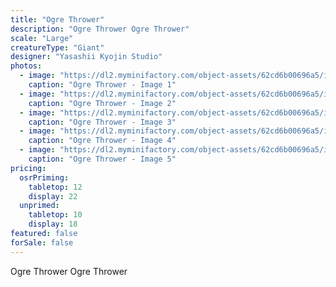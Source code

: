 ```yaml
---
title: "Ogre Thrower"
description: "Ogre Thrower Ogre Thrower"
scale: "Large"
creatureType: "Giant"
designer: "Yasashii Kyojin Studio"
photos:
  - image: "https://dl2.myminifactory.com/object-assets/62cd6b00696a5/images/720X720-ogre-a-bob-ps.jpg"
    caption: "Ogre Thrower - Image 1"
  - image: "https://dl2.myminifactory.com/object-assets/62cd6b00696a5/images/720X720-ogre-a-7.jpg"
    caption: "Ogre Thrower - Image 2"
  - image: "https://dl2.myminifactory.com/object-assets/62cd6b00696a5/images/720X720-ogre-a-5.jpg"
    caption: "Ogre Thrower - Image 3"
  - image: "https://dl2.myminifactory.com/object-assets/62cd6b00696a5/images/230X230-DSC-2577-NEF.67ea01481281e-67ea016c77f1b.jpg"
    caption: "Ogre Thrower - Image 4"
  - image: "https://dl2.myminifactory.com/object-assets/62cd6b00696a5/images/230X230-DSC-2578-NEF.67ea014969f51-67ea016d55975.jpg"
    caption: "Ogre Thrower - Image 5"
pricing:
  osrPriming:
    tabletop: 12
    display: 22
  unprimed:
    tabletop: 10
    display: 18
featured: false
forSale: false
---
```


Ogre Thrower Ogre Thrower